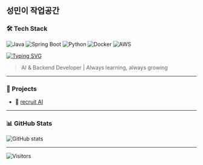 ## 성민이 작업공간 

<!--
**sonseongmin/sonseongmin** is a ✨ _special_ ✨ repository because its `README.md` (this file) appears on your GitHub profile.

Here are some ideas to get you started:

- 🔭 I’m currently working on ...
- 🌱 I’m currently learning ...
- 👯 I’m looking to collaborate on ...
- 🤔 I’m looking for help with ...
- 💬 Ask me about ...
- 📫 How to reach me: ...
- 😄 Pronouns: ...
- ⚡ Fun fact: ...
-->
### 🛠 Tech Stack
![Java](https://img.shields.io/badge/Java-007396?style=flat&logo=openjdk&logoColor=white)
![Spring Boot](https://img.shields.io/badge/SpringBoot-6DB33F?style=flat&logo=springboot&logoColor=white)
![Python](https://img.shields.io/badge/Python-3776AB?style=flat&logo=python&logoColor=white)
![Docker](https://img.shields.io/badge/Docker-2496ED?style=flat&logo=docker&logoColor=white)
![AWS](https://img.shields.io/badge/AWS-232F3E?style=flat&logo=amazon-aws&logoColor=white)

[![Typing SVG](https://readme-typing-svg.herokuapp.com?font=Fira+Code&pause=1000&width=435&lines=AI+%2B+Backend+Developer;Always+learning+new+things)](https://git.io/typing-svg)

> AI & Backend Developer | Always learning, always growing

---
### 🚀 Projects
- 📝 [recruit AI](https://github.com/sk-final-2/ai-server)
---

### 📊 GitHub Stats
![GitHub stats](https://github-readme-stats.vercel.app/api?username=sonseongmin&show_icons=true&theme=default&hide_title=true&hide=stars)

---

![Visitors](https://komarev.com/ghpvc/?username=sonseongmin&color=blue)
